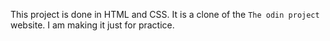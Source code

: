 This project is done in HTML and CSS. It is a clone of the `The odin project` website. I am making it just for practice.